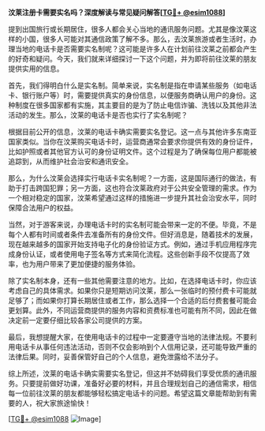 **汶莱注册卡需要实名吗？深度解读与常见疑问解答[[TG💪+ @esim1088](https://t.me/s/esim1088)]**

提到出国旅行或长期居住，很多人都会关心当地的通讯服务问题。尤其是像汶莱这样的小国，很多人可能对其通信政策了解不多。那么，去汶莱旅游或者生活时，办理当地的电话卡是否需要实名制呢？这可能是许多人在计划前往汶莱之前都会产生的好奇和疑问。今天，我们就来详细探讨一下这个问题，并为即将前往汶莱的朋友提供实用的信息。

首先，我们得明白什么是实名制。简单来说，实名制是指在申请某些服务（如电话卡、银行账户等）时，需要提供真实的身份信息，以便服务商确认用户的身份。这种制度在很多国家都有实施，其主要目的是为了防止电信诈骗、洗钱以及其他非法活动的发生。那么，汶莱的电话卡是否也实行了实名制呢？

根据目前公开的信息，汶莱的电话卡确实需要实名登记。这一点与其他许多东南亚国家类似。当你在汶莱购买电话卡时，运营商通常会要求你提供有效的身份证件，比如护照或者其他官方认可的身份证明文件。这个过程是为了确保每位用户都能被追踪到，从而维护社会治安和通讯安全。

那么，为什么汶莱会选择实行电话卡实名制呢？一方面，这是国际通行的做法，有助于打击跨国犯罪；另一方面，这也符合汶莱政府对于公共安全管理的需求。作为一个相对稳定的国家，汶莱希望通过这样的措施进一步提升其社会治安水平，同时保障合法用户的权益。

当然，对于游客来说，办理电话卡时的实名制可能会带来一定的不便。毕竟，不是每个人都有时间或者条件去准备所有的身份文件。但好消息是，随着技术的发展，现在越来越多的国家开始支持电子化的身份验证方式。例如，通过手机应用程序完成身份认证，或者使用电子签名等方式来简化流程。这些创新手段不仅提高了效率，也为用户带来了更加便捷的服务体验。

除了实名制本身，还有一些其他需要注意的地方。比如，在选择电话卡时，你应该考虑自己的具体需求。如果你只是短期访问汶莱，那么一张临时的预付费卡可能就足够了；而如果你打算长期居住或者工作，那么选择一个合适的后付费套餐可能会更划算。此外，不同运营商提供的服务内容和资费标准也可能有所不同，因此在做决定前一定要仔细比较各家公司提供的方案。

最后，我想提醒大家，在使用电话卡的过程中一定要遵守当地的法律法规。不要利用电话卡从事任何违法活动，否则不仅会影响到个人信用记录，还可能导致严重的法律后果。同时，妥善保管好自己的个人信息，避免泄露给不法分子。

综上所述，汶莱的电话卡确实需要实名登记，但这并不妨碍我们享受优质的通讯服务。只要提前做好功课，准备好必要的材料，并且合理规划自己的通信需求，相信每一位前往汶莱的朋友都能够轻松搞定电话卡的问题。希望这篇文章能帮助到有需要的人，祝大家旅途愉快！

[[TG💪+ @esim1088](https://t.me/s/esim1088) ![Image](https://i.postimg.cc/4NQfJmqS/Snipaste-2025-05-13-00-14-12.png)]